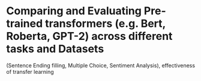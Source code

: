 # Comparing and Evaluating Pre-trained transformers (e.g. Bert, Roberta, GPT-2) across different tasks and Datasets 
(Sentence Ending filling, Multiple Choice, Sentiment Analysis), effectiveness of transfer learning
